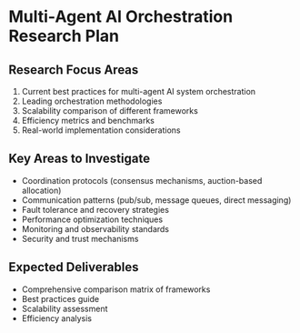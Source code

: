 # Multi-Agent AI Orchestration Research Plan

## Research Focus Areas
1. Current best practices for multi-agent AI system orchestration
2. Leading orchestration methodologies
3. Scalability comparison of different frameworks
4. Efficiency metrics and benchmarks
5. Real-world implementation considerations

## Key Areas to Investigate
- Coordination protocols (consensus mechanisms, auction-based allocation)
- Communication patterns (pub/sub, message queues, direct messaging)
- Fault tolerance and recovery strategies
- Performance optimization techniques
- Monitoring and observability standards
- Security and trust mechanisms

## Expected Deliverables
- Comprehensive comparison matrix of frameworks
- Best practices guide
- Scalability assessment
- Efficiency analysis